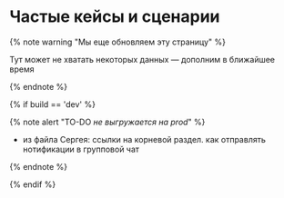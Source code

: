 # Частые кейсы и сценарии

{% note warning "Мы еще обновляем эту страницу" %}

Тут может не хватать некоторых данных — дополним в ближайшее время

{% endnote %}

{% if build == 'dev' %}

{% note alert "TO-DO _не выгружается на prod_" %}

- из файла Сергея: ссылки на корневой раздел. как отправлять нотификации в групповой чат

{% endnote %}

{% endif %}